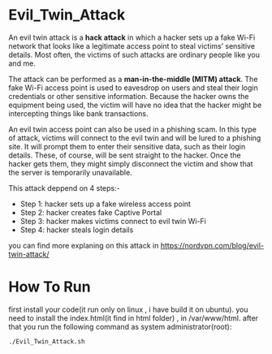 # Evil_Twin_Attack

An evil twin attack is a <b>hack attack</b> in which a hacker sets up a fake Wi-Fi network that looks like a legitimate access point to steal victims’ sensitive details. Most often, the victims of such attacks are ordinary people like you and me.

The attack can be performed as a <b>man-in-the-middle (MITM) attack</b>. The fake Wi-Fi access point is used to eavesdrop on users and steal their login credentials or other sensitive information. Because the hacker owns the equipment being used, the victim will have no idea that the hacker might be intercepting things like bank transactions.

An evil twin access point can also be used in a phishing scam. In this type of attack, victims will connect to the evil twin and will be lured to a phishing site. It will prompt them to enter their sensitive data, such as their login details. These, of course, will be sent straight to the hacker. Once the hacker gets them, they might simply disconnect the victim and show that the server is temporarily unavailable.

This attack deppend on 4 steps:-
* Step 1: hacker sets up a fake wireless access point
* Step 2: hacker creates fake Captive Portal
* Step 3: hacker makes victims connect to evil twin Wi-Fi
* Step 4: hacker steals login details

you can find more explaning on this attack in https://nordvpn.com/blog/evil-twin-attack/


# How To Run 
first install your code(it run only on linux , i have build it on ubuntu).
you need to install the index.html(it find in html folder) , in /var/www/html.
after that you run the following command as system administrator(root):
```sh
./Evil_Twin_Attack.sh
```




